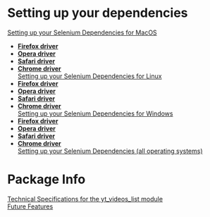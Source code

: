# Setting up your dependencies
[Setting up your Selenium Dependencies for MacOS](./allDependencies.md#macos)
- **[Firefox driver](./allDependencies.md#geckodriver-firefoxdriver)**
- **[Opera driver](./allDependencies.md#operadriver)**
- **[Safari driver](./allDependencies.md#safaridriver)**
- **[Chrome driver](./allDependencies.md#chromedriver)**
<br>[Setting up your Selenium Dependencies for Linux](./allDependencies.md#linux)
- **[Firefox driver](./allDependencies.md#geckodriver-firefoxdriver-1)**
- **[Opera driver](./allDependencies.md#operadriver-1)**
- **[Safari driver](./allDependencies.md#safaridriver-1)**
- **[Chrome driver](./allDependencies.md#chromedriver-1)**
<br>[Setting up your Selenium Dependencies for Windows](./allDependencies.md#windows)
- **[Firefox driver](./allDependencies.md#geckodriver-firefoxdriver-2)**
- **[Opera driver](./allDependencies.md#operadriver-2)**
- **[Safari driver](./allDependencies.md#safaridriver-2)**
- **[Chrome driver](./allDependencies.md#chromedriver-2)**
<br>[Setting up your Selenium Dependencies (all operating systems)](./allDependencies.md)

# Package Info
[Technical Specifications for the yt_videos_list module](./technicalSpecifications.md)
<br>[Future Features](./futureFeatures.md)
